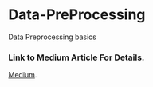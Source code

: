 # Data-PreProcessing
Data Preprocessing basics
### Link to Medium Article For Details.
[Medium](https://medium.com/@uniyald823/processing-the-data-9b5f7fce3eef).
